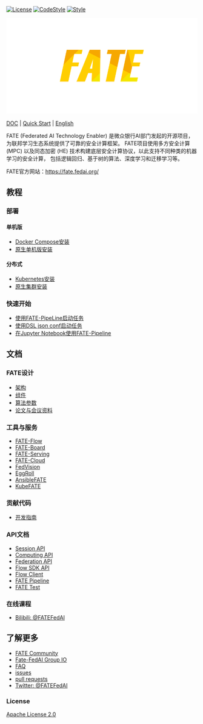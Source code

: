 [![License](https://img.shields.io/badge/License-Apache%202.0-blue.svg)](https://opensource.org/licenses/Apache-2.0) [![CodeStyle](https://img.shields.io/badge/Check%20Style-Google-brightgreen)](https://checkstyle.sourceforge.io/google_style.html) [![Style](https://img.shields.io/badge/Check%20Style-Black-black)](https://checkstyle.sourceforge.io/google_style.html)

<div align="center">
  <img src="./doc/images/FATE_logo.png">
</div>

[DOC](./doc) | [Quick Start](doc/tutorial/pipeline/pipeline_guide.md) | [English](./README.md)

FATE (Federated AI Technology Enabler) 是微众银行AI部门发起的开源项目，为联邦学习生态系统提供了可靠的安全计算框架。
FATE项目使用多方安全计算 (MPC) 以及同态加密 (HE) 技术构建底层安全计算协议，以此支持不同种类的机器学习的安全计算，
包括逻辑回归、基于树的算法、深度学习和迁移学习等。

FATE官方网站：<https://fate.fedai.org/>


## 教程

### 部署

#### 单机版
- [Docker Compose安装](https://github.com/FederatedAI/KubeFATE/tree/master/docker-deploy)
- [原生单机版安装](./deploy/standalone-deploy/)

#### 分布式
- [Kubernetes安装](https://github.com/FederatedAI/KubeFATE/blob/master/k8s-deploy)
- [原生集群安装](./deploy/cluster-deploy)

### 快速开始
- [使用FATE-PipeLine启动任务](./doc/tutorial/pipeline/pipeline_guide.md)
- [使用DSL json conf启动任务](./doc/tutorial/dsl_conf/dsl_conf_v2_setting_guide.md)
- [在Jupyter Notebook使用FATE-Pipeline](./doc/tutorial/pipeline/pipeline_tutorial_0.ipynb)

## 文档

### FATE设计

- [架构](./doc/architecture/README.md)
- [组件](doc/federatedml_component/README.md)
- [算法参数](./python/federatedml/param)
- [论文与会议资料](./doc/resources/index.zh.md)

### 工具与服务

- [FATE-Flow](https://github.com/FederatedAI/FATE-Flow)
- [FATE-Board](https://github.com/FederatedAI/FATE-Board)
- [FATE-Serving](https://github.com/FederatedAI/FATE-Serving)
- [FATE-Cloud](https://github.com/FederatedAI/FATE-Cloud)
- [FedVision](https://github.com/FederatedAI/FedVision)
- [EggRoll](https://github.com/WeBankFinTech/eggroll)
- [AnsibleFATE](https://github.com/FederatedAI/AnsibleFATE)
- [KubeFATE](https://github.com/FederatedAI/KubeFATE)

### 贡献代码

- [开发指南](doc/develop/develop_guide.zh.md)

### API文档
- [Session API](doc/api/session.md)
- [Computing API](doc/api/computing.md)
- [Federation API](./doc/api/federation.md)
- [Flow SDK API](doc/api/fate_client/flow_sdk.md)
- [Flow Client](doc/api/fate_client/flow_client.md)
- [FATE Pipeline](doc/api/fate_client/pipeline.md)
- [FATE Test](./doc/tutorial/fate_test_tutorial.md)

### 在线课程
- [Bilibili: @FATEFedAI](https://space.bilibili.com/457797601?from=search&seid=6776229889454067000)


## 了解更多

- [FATE Community](https://github.com/FederatedAI/FATE-Community)
- [Fate-FedAI Group IO](https://groups.io/g/Fate-FedAI)
- [FAQ](https://github.com/FederatedAI/FATE/wiki)
- [issues](https://github.com/FederatedAI/FATE/issues)
- [pull requests](https://github.com/FederatedAI/FATE/pulls)
- [Twitter: @FATEFedAI](https://twitter.com/FateFedAI)


### License
[Apache License 2.0](LICENSE)
